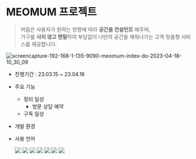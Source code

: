 # MEOMUM 프로젝트
> 머뭄은 사용자가 원하는 방향에 따라 <strong>공간을 컨설턴트</strong> 해주며,<br>가구를 <strong>사지 않고 렌탈</strong>하여 부담없이 나만의 공간을 채워나가는 고객 맞춤형 서비스를 제공합니다.

![screencapture-192-168-1-135-9090-meomum-index-do-2023-04-18-10_30_09](https://user-images.githubusercontent.com/121777501/232715248-5e492968-5ede-42d1-b52c-1836e25621d8.png)

- 진행기간 : 23.03.15 ~ 23.04.16

- 주요 기능
  - 정리 일상
    - 방문 상담 예약
  - 구독 일상
- 개발 환경



- 사용 언어

  <img src="https://img.shields.io/badge/java-007396?style=for-the-badge&logo=java&logoColor=white">
  <img src="https://img.shields.io/badge/spring-6DB33F?style=for-the-badge&logo=spring&logoColor=white"> 
  <img src="https://img.shields.io/badge/oracle-F80000?style=for-the-badge&logo=oracle&logoColor=white"> 
  <img src="https://img.shields.io/badge/apache tomcat-F8DC75?style=for-the-badge&logo=apachetomcat&logoColor=white">
  <img src="https://img.shields.io/badge/javascript-F7DF1E?style=for-the-badge&logo=javascript&logoColor=black">
  <img src="https://img.shields.io/badge/html5-E34F26?style=for-the-badge&logo=html5&logoColor=white">
  <img src="https://img.shields.io/badge/css-1572B6?style=for-the-badge&logo=css3&logoColor=white"> 
   
